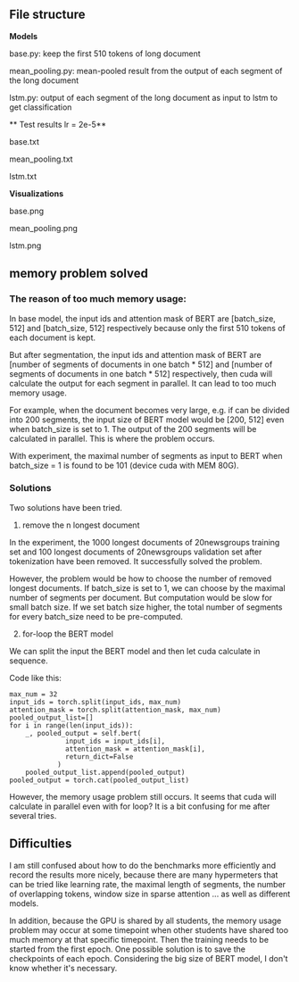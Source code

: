 ## File structure

**Models**

base.py: keep the first 510 tokens of long document

mean_pooling.py:  mean-pooled result from the output of each segment of the long document

lstm.py: output of each segment of the long document as input to lstm to get classification

** Test results lr = 2e-5**

base.txt

mean_pooling.txt

lstm.txt

**Visualizations**

base.png

mean_pooling.png

lstm.png

## memory problem solved

### The reason of too much memory usage:

In base model, the input ids and attention mask of BERT are [batch_size, 512] and [batch_size, 512] respectively because only the first 510 tokens of each document is kept.

But after segmentation, the input ids and attention mask of BERT are [number of segments of documents in one batch * 512] and [number of segments of documents in one batch * 512] respectively, then cuda will calculate the output for each segment in parallel. It can lead to too much memory usage.

For example, when the document becomes very large, e.g. if can be divided into 200 segments, the input size of BERT model would be  [200, 512] even when batch_size is set to 1. The output of the 200 segments will be calculated in parallel. This is where the problem occurs.

With experiment, the maximal number of segments as input to BERT when batch_size = 1 is found to be 101 (device cuda with MEM 80G).

### Solutions

Two solutions have been tried.

1. remove the n longest document
 
In the experiment, the 1000 longest documents of 20newsgroups training set and 100 longest documents of 20newsgroups validation set after tokenization have been removed. It successfully solved the problem.

However, the problem would be how to choose the number of removed longest documents.  If batch_size is set to 1, we can choose by the maximal number of segments per document. But computation would be slow for small batch size. If we set batch size higher, the total number of segments for every batch_size need to be pre-computed.

2. for-loop the BERT model

We can split the input the BERT model and then let cuda calculate in sequence.

Code like this:

```
max_num = 32
input_ids = torch.split(input_ids, max_num)
attention_mask = torch.split(attention_mask, max_num)
pooled_output_list=[]
for i in range(len(input_ids)):
    _, pooled_output = self.bert(
              input_ids = input_ids[i],
              attention_mask = attention_mask[i],
              return_dict=False
            )
    pooled_output_list.append(pooled_output)
pooled_output = torch.cat(pooled_output_list)
```

However, the memory usage problem still occurs. It seems that cuda will calculate in parallel even with for loop? It is a bit confusing for me after several tries.

## Difficulties

I am still confused about how to do the benchmarks more efficiently and record the results more nicely, because there are many hypermeters that can be tried like learning rate, the maximal length of segments, the number of overlapping tokens, window size in sparse attention ... as well as different models. 

In addition, because the GPU is shared by all students, the memory usage problem may occur at some timepoint when other students have shared too much memory at that specific timepoint. Then the training needs to be started from the first epoch. One possible solution is to save the checkpoints of each epoch. Considering the big size of BERT model, I don't know whether it's necessary. 


